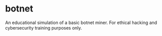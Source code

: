 # botnet
An educational simulation of a basic botnet miner. For ethical hacking and cybersecurity training purposes only.

